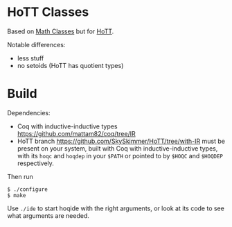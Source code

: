 # HoTT Classes

Based on [Math Classes](https://math-classes.github.io/) but for [HoTT](https://github.com/hott/hott).

Notable differences:
- less stuff
- no setoids (HoTT has quotient types)

# Build

Dependencies:
- Coq with inductive-inductive types https://github.com/mattam82/coq/tree/IR
- HoTT branch https://github.com/SkySkimmer/HoTT/tree/with-IR must be present on your system, built with Coq with inductive-inductive types, with its `hoqc` and `hoqdep` in your `$PATH` or pointed to by `$HOQC` and `$HOQDEP` respectively.

Then run

    $ ./configure
    $ make

Use `./ide` to start hoqide with the right arguments, or look at its code to see what arguments are needed.

